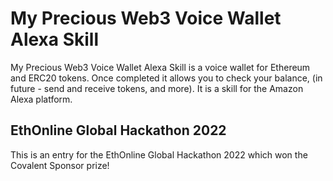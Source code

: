 # My Precious Web3 Voice Wallet Alexa Skill

My Precious Web3 Voice Wallet Alexa Skill is a voice wallet for Ethereum and ERC20 tokens. Once completed it allows you to check your balance, (in future - send and receive tokens, and more). It is a skill for the Amazon Alexa platform.

## EthOnline Global Hackathon 2022

This is an entry for the EthOnline Global Hackathon 2022 which won the Covalent Sponsor prize!

